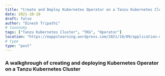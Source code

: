 ```yaml
---
title: "Create and Deploy Kubernetes Operator on a Tanzu Kubernetes Cluster"
date: 2021-10-10
draft: false
author: "Dinesh Tripathi"
# taxonomy
tags: ["Tanzu Kubernetes Cluster", "TKG", "Operator"]
location: "https://mappslearning.wordpress.com/2021/10/09/application-deployment-using-k8s-operator-on-a-tanzu-kubernetes-cluster/"
# type
type: "post"
---
```


### A walkghrough of creating and deploying Kubernetes Operator on a Tanzu Kubernetes Cluster
